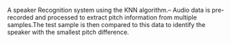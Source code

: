 A speaker Recognition system using the KNN algorithm.– Audio data is pre-recorded and processed to extract pitch information from multiple samples.The test sample is then compared to this data to identify the speaker with the smallest pitch difference.
